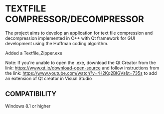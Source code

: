 # TEXTFILE COMPRESSOR/DECOMPRESSOR

The project aims to develop an application for text file compression and decompression implemented in C++ with Qt framework for GUI development using the Huffman coding algorithm.

Added a Textfile_Zipper.exe

Note: If you're unable to open the .exe, download the Qt Creator from the link: https://www.qt.io/download-open-source and follow instructions from the link: https://www.youtube.com/watch?v=rH2Kq2BIGVs&t=735s to add an extension of Qt creator in Visual Studio

## COMPATIBILITY

Windows 8.1 or higher
